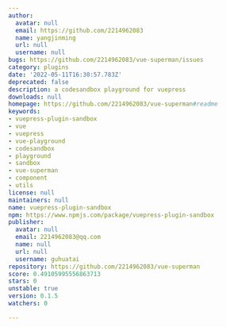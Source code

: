 ```yaml
---
author:
  avatar: null
  email: https://github.com/2214962083
  name: yangjinming
  url: null
  username: null
bugs: https://github.com/2214962083/vue-superman/issues
category: plugins
date: '2022-05-11T16:30:57.783Z'
deprecated: false
description: a codesandbox playground for vuepress
downloads: null
homepage: https://github.com/2214962083/vue-superman#readme
keywords:
- vuepress-plugin-sandbox
- vue
- vuepress
- vue-playground
- codesandbox
- playground
- sandbox
- vue-superman
- component
- utils
license: null
maintainers: null
name: vuepress-plugin-sandbox
npm: https://www.npmjs.com/package/vuepress-plugin-sandbox
publisher:
  avatar: null
  email: 2214962083@qq.com
  name: null
  url: null
  username: guhuatai
repository: https://github.com/2214962083/vue-superman
score: 0.49105995556863713
stars: 0
unstable: true
version: 0.1.5
watchers: 0

---
```


